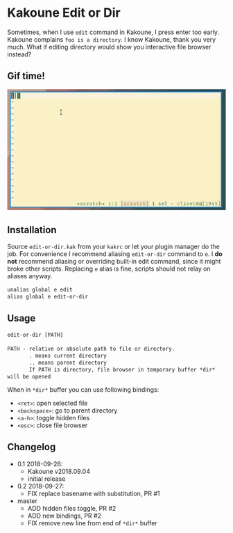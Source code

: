 # Kakoune Edit or Dir

Sometimes, when I use `edit` command in Kakoune, I press enter too
early. Kakoune complains `foo is a directory`. I know Kakoune, thank you
very much. What if editing directory would show you interactive file browser
instead?

## Gif time!

![gif](edit-or-dir.gif)

## Installation

Source `edit-or-dir.kak` from your `kakrc` or let your plugin manager do
the job. For convenience I recommend aliasing `edit-or-dir` command to `e`.
I **do not** recommend aliasing or overriding built-in edit command, since
it might broke other scripts. Replacing `e` alias is fine, scripts should
not relay on aliases anyway.

```
unalias global e edit
alias global e edit-or-dir
```

## Usage

```
edit-or-dir [PATH]

PATH - relative or absolute path to file or directory.
       . means current directory
       .. means parent directory
       If PATH is directory, file browser in temporary buffer *dir* will be opened
```

When in `*dir*` buffer you can use following bindings:

- `<ret>`:       open selected file
- `<backspace>`: go to parent directory
- `<a-h>`:       toggle hidden files
- `<esc>`:       close file browser

## Changelog

- 0.1 2018-09-26:
    - Kakoune v2018.09.04
    - initial release
- 0.2 2018-09-27:
    - FIX replace basename with substitution, PR #1
- master 
    - ADD hidden files toggle, PR #2
    - ADD new bindings, PR #2
    - FIX remove new line from end of `*dir*` buffer

